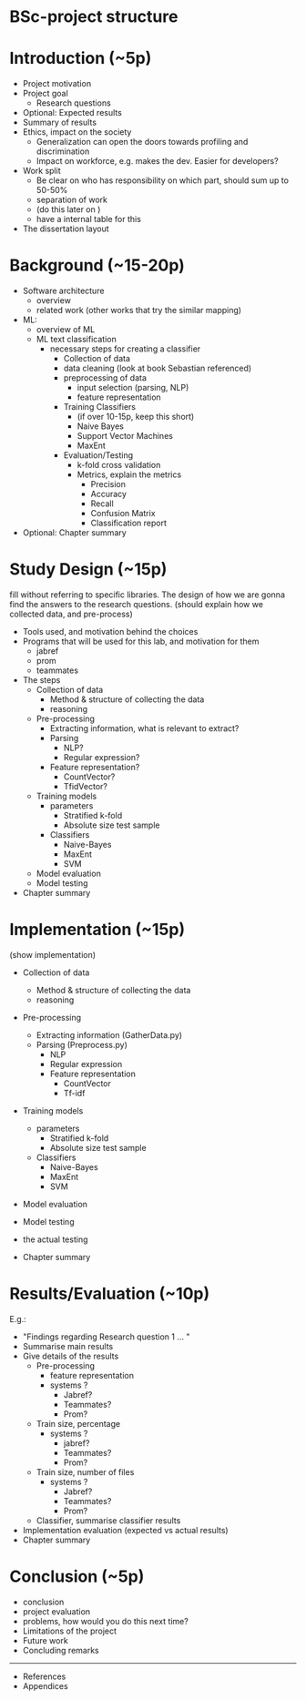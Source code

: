 # BSc-project structure 

# Introduction (~5p)
* Project motivation
* Project goal 
  * Research questions
* Optional: Expected results
* Summary of results 
* Ethics, impact on the society 
  * Generalization can open the doors towards profiling and discrimination
  * Impact on workforce, e.g. makes the dev. Easier for developers?
* Work split 
  * Be clear on who has responsibility on which part, should sum up to 50-50%
  * separation of work
  * (do this later on )
  * have a internal table for this 
* The dissertation layout

# Background (~15-20p)
* Software architecture 
  * overview
  * related work (other works that try the similar mapping)
* ML:
  * overview of ML
  * ML text classification
    * necessary steps for creating a classifier
      * Collection of data
      * data cleaning (look at book Sebastian referenced)
      * preprocessing of data 
        * input selection (parsing, NLP)  
        * feature representation
      * Training Classifiers 
        * (if over 10-15p, keep this short)
        * Naive Bayes 
        * Support Vector Machines
        * MaxEnt
      * Evaluation/Testing
        * k-fold cross validation 
        * Metrics, explain the metrics
          * Precision
          * Accuracy
          * Recall
          * Confusion Matrix
          * Classification report
* Optional: Chapter summary
 
# Study Design (~15p)
fill without referring to specific libraries.
The design of how we are gonna find the answers to the research questions.
(should explain how we collected data, and pre-process)
* Tools used, and motivation behind the choices
* Programs that will be used for this lab, and motivation for them 
  * jabref
  * prom
  * teammates
* The steps
  * Collection of data 
    * Method & structure of collecting the data
    * reasoning
  * Pre-processing
    * Extracting information, what is relevant to extract?
    * Parsing
      * NLP?
      * Regular expression?
    * Feature representation?
      * CountVector?
      * TfidVector?
  * Training models
    * parameters
      * Stratified k-fold
      * Absolute size test sample
    * Classifiers
      * Naive-Bayes
      * MaxEnt
      * SVM
  * Model evaluation
  * Model testing
* Chapter summary

# Implementation (~15p)
(show implementation)
* Collection of data 
  * Method & structure of collecting the data
  * reasoning
* Pre-processing
  * Extracting information (GatherData.py)
  * Parsing (Preprocess.py)
    * NLP
    * Regular expression
    * Feature representation
      * CountVector
      * Tf-idf
* Training models
  * parameters
    * Stratified k-fold
    * Absolute size test sample
  * Classifiers
    * Naive-Bayes
    * MaxEnt
    * SVM
* Model evaluation
* Model testing
* the actual testing

* Chapter summary

# Results/Evaluation (~10p)
E.g.:
  * "Findings regarding Research question 1 ... "
* Summarise main results
* Give details of the results
  * Pre-processing 
    * feature representation
    * systems ?
      * Jabref?
      * Teammates?
      * Prom?
  * Train size, percentage
    * systems ?
      * jabref?
      * Teammates?
      * Prom?
  * Train size, number of files
    * systems ?
      * Jabref?
      * Teammates?
      * Prom?
  * Classifier, summarise classifier results
* Implementation evaluation (expected vs actual results)
* Chapter summary

# Conclusion (~5p)
* conclusion
* project evaluation
* problems, how would you do this next time?
* Limitations of the project
* Future work
* Concluding remarks

----
* References
* Appendices
